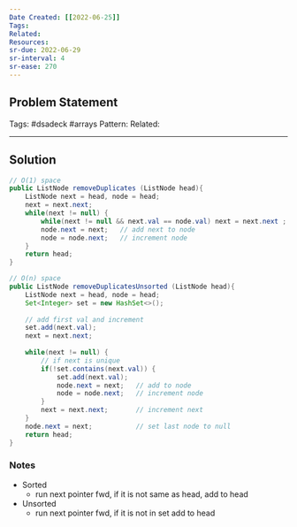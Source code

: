 ```yaml
---
Date Created: [[2022-06-25]]
Tags: 
Related: 
Resources: 
sr-due: 2022-06-29
sr-interval: 4
sr-ease: 270
---
```


## Problem Statement


Tags:  #dsadeck  #arrays
Pattern: 
Related: 

---

## Solution
``` java
// O(1) space
public ListNode removeDuplicates (ListNode head){
	ListNode next = head, node = head;
	next = next.next;
	while(next != null) {
		while(next != null && next.val == node.val) next = next.next ;  // increment next till diff from node
		node.next = next;   // add next to node
		node = node.next;   // increment node
	}
	return head;
}

// O(n) space
public ListNode removeDuplicatesUnsorted (ListNode head){
	ListNode next = head, node = head;
	Set<Integer> set = new HashSet<>();
	
	// add first val and increment
	set.add(next.val);
	next = next.next;
	
	while(next != null) {
		// if next is unique
		if(!set.contains(next.val)) {   
			set.add(next.val);
			node.next = next;   // add to node
			node = node.next;   // increment node
		}
		next = next.next;       // increment next
	}
	node.next = next;           // set last node to null
	return head;
}
```

### Notes
- Sorted
	- run next pointer fwd, if it is not same as head, add to head
- Unsorted
	- run next pointer fwd, if it is not in set add to head
	


